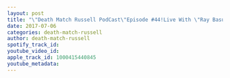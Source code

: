 ```yaml
---
layout: post
title: "\"Death Match Russell PodCast\"Episode #44!Live With \"Ray Basura\"! As BLOOD Bro Pro Presents \"The 1st Ever So-Cal Crimson Cup\"! Tune in!"
date: 2017-07-06
categories: death-match-russell
author: death-match-russell
spotify_track_id: 
youtube_video_id: 
apple_track_id: 1000415440845
youtube_metadata: 
---
```

